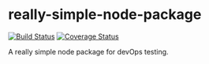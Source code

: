 # really-simple-node-package
[![Build Status](https://travis-ci.com/joyychang/really-simple-node-package.svg?branch=master)](https://travis-ci.com/joyychang/really-simple-node-package)
[![Coverage Status](https://coveralls.io/repos/github/joyychang/really-simple-node-package/badge.svg?branch=master)](https://coveralls.io/github/joyychang/really-simple-node-package?branch=master)

A really simple node package for devOps testing.
